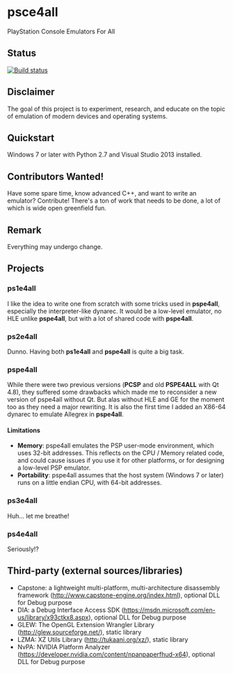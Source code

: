 # psce4all
PlayStation Console Emulators For All

## Status
[![Build status](https://ci.appveyor.com/api/projects/status/a3yycqilpsqfhpsq?svg=true)](https://ci.appveyor.com/project/hlide/psce4all)

## Disclaimer
The goal of this project is to experiment, research, and educate on the topic of emulation of modern devices and operating systems.

## Quickstart
Windows 7 or later with Python 2.7 and Visual Studio 2013 installed.

## Contributors Wanted!
Have some spare time, know advanced C++, and want to write an emulator? Contribute! There's a ton of work that needs to be done, a lot of which is wide open greenfield fun.

## Remark
Everything may undergo change.

## Projects

### ps1e4all
I like the idea to write one from scratch with some tricks used in __pspe4all__, especially the interpreter-like dynarec. It would be a low-level emulator, no HLE unlike __pspe4all__, but with a lot of shared code with __pspe4all__. 

### ps2e4all
Dunno. Having both __ps1e4all__ and __pspe4all__ is quite a big task.

### pspe4all
While there were two previous versions (__PCSP__ and old __PSPE4ALL__ with Qt 4.8), they suffered some drawbacks which made me to reconsider a new version of pspe4all without Qt. But alas without HLE and GE for the moment too as they need a major rewriting. It is also the first time I added an X86-64 dynarec to emulate Allegrex in __pspe4all__.  

#### Limitations
* __Memory__: pspe4all emulates the PSP user-mode environment, which uses 32-bit addresses. This reflects on the CPU / Memory related code, and could cause issues if you use it for other platforms, or for designing a low-level PSP emulator.
* __Portability__: pspe4all assumes that the host system (Windows 7 or later) runs on a little endian CPU, with 64-bit addresses.

### ps3e4all

Huh... let me breathe!

### ps4e4all

Seriously!?

## Third-party (external sources/libraries)

* Capstone: a lightweight multi-platform, multi-architecture disassembly framework (http://www.capstone-engine.org/index.html), optional DLL for Debug purpose
* DIA: a Debug Interface Access SDK (https://msdn.microsoft.com/en-us/library/x93ctkx8.aspx), optional DLL for Debug purpose
* GLEW: The OpenGL Extension Wrangler Library (http://glew.sourceforge.net/), static library
* LZMA: XZ Utils Library (http://tukaani.org/xz/), static library
* NvPA: NVIDIA Platform Analyzer (https://developer.nvidia.com/content/npanpaperfhud-x64), optional DLL for Debug purpose



